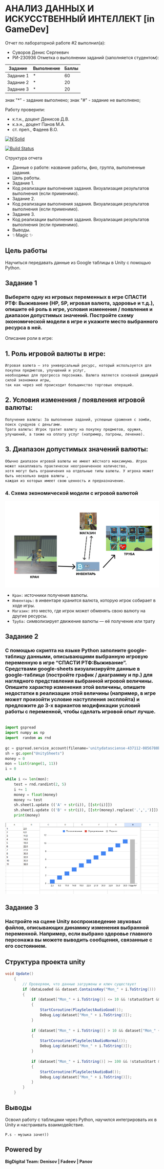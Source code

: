 # АНАЛИЗ ДАННЫХ И ИСКУССТВЕННЫЙ ИНТЕЛЛЕКТ [in GameDev]
Отчет по лабораторной работе #2 выполнил(а):
- Суворов Денис Сергеевич
- РИ-230936
Отметка о выполнении заданий (заполняется студентом):

| Задание | Выполнение | Баллы |
| ------ | ------ | ------ |
| Задание 1 | * | 60 |
| Задание 2 | * | 20 |
| Задание 3 | * | 20 |

знак "*" - задание выполнено; знак "#" - задание не выполнено;

Работу проверили:
- к.т.н., доцент Денисов Д.В.
- к.э.н., доцент Панов М.А.
- ст. преп., Фадеев В.О.

[![N|Solid](https://cldup.com/dTxpPi9lDf.thumb.png)](https://nodesource.com/products/nsolid)

[![Build Status](https://travis-ci.org/joemccann/dillinger.svg?branch=master)](https://travis-ci.org/joemccann/dillinger)

Структура отчета

- Данные о работе: название работы, фио, группа, выполненные задания.
- Цель работы.
- Задание 1.
- Код реализации выполнения задания. Визуализация результатов выполнения (если применимо).
- Задание 2.
- Код реализации выполнения задания. Визуализация результатов выполнения (если применимо).
- Задание 3.
- Код реализации выполнения задания. Визуализация результатов выполнения (если применимо).
- Выводы.
- ✨Magic ✨

## Цель работы
Научиться передавать данные из Google таблицы  в Unity с помощью Python.

## Задание 1
### Выберите одну из игровых переменных в игре СПАСТИ РТФ: Выживание (HP, SP, игровая валюта, здоровье и т.д.), опишите её роль в игре, условия изменения / появления и диапазон допустимых значений. Постройте схему экономической модели в игре и укажите место выбранного ресурса в ней.
Описание роли в игре:

## 1. Роль игровой валюты в игре:

    Игровая валюта — это универсальный ресурс, который используется для покупки предметов, улучшений и услуг,
    необходимых для прогресса персонажа. Валюта является основной движущей силой экономики игры,
    так как через неё происходит большинство торговых операций.

## 2. Условия изменения / появления игровой валюты:

    Получение валюты: За выполнение заданий, успешные сражения с зомби, поиск сундуков с деньгами.
    Трата валюты: Игрок тратит валюту на покупку предметов, оружия, улучшений, а также на оплату услуг (например, патроны, лечение).

## 3. Диапазон допустимых значений валюты:

    Обычно диапазон игровой валюты не имеет жёсткого максимума. Игрок может накапливать практически неограниченное количество,
    хотя могут быть ограничения на отдельные типы валюты. У игрока может быть несколько видов валюты ,
    каждая из которых имеет свою ценность и предназначение.

### 4. Схема экономической модели с игровой валютой

![img](shema.png)

- `Кран:` источники получения валюты.
- `Инвентарь:` в инвентаре хранится валюта, которую игрок собирает в ходе игры.
- `Магазин:` это место, где игрок может обменять свою валюту на другие ресурсы.
- `Труба:` символизирует движение валюты — её получение или трату



## Задание 2
### С помощью скрипта на языке Python заполните google-таблицу данными, описывающими выбранную игровую переменную в игре “СПАСТИ РТФ:Выживание”. Средствами google-sheets визуализируйте данные в google-таблице (постройте график / диаграмму и пр.) для наглядного представления выбранной игровой величины. Опишите характер изменения этой величины, опишите недостатки в реализации этой величины (например, в игре может произойти условие наступления эксплойта) и предложите до 3-х вариантов модификации условий работы с переменной, чтобы сделать игровой опыт лучше.

```py

import gspread
import numpy as np
import  random as rnd

gc = gspread.service_account(filename='unitydatasciense-437112-0856780b7dd1.json')
sh = gc.open("UnitySheets")
money = 0
mon = list(range(1, 11))
i = 0

while i <= len(mon):
    test = rnd.randint(2, 5)
    i += 1
    money = float(money)
    money += test
    sh.sheet1.update (('A' + str(i)), [[str(i)]])
    sh.sheet1.update (('B' + str(i)), [[str(money).replace('.',',')]])
    print(money)

```

![img](grafik.png)




## Задание 3
### Настройте на сцене Unity воспроизведение звуковых файлов, описывающих динамику изменения выбранной переменной. Например, если выбрано здоровье главного персонажа вы можете выводить сообщения, связанные с его состоянием.

## Структура проекта unity
```csharp
void Update()
    {
        // Проверяем, что данные загружены и ключ существует
        if (dataLoaded && dataset.ContainsKey("Mon_" + i.ToString()))
        {
            if (dataset["Mon_" + i.ToString()] <= 10 && !statusStart && i != dataset.Count)
            {
                StartCoroutine(PlaySelectAudioGood());
                Debug.Log(dataset["Mon_" + i.ToString()]);
            }

            if (dataset["Mon_" + i.ToString()] > 10 && dataset["Mon_" + i.ToString()] < 100 && !statusStart && i != dataset.Count)
            {
                StartCoroutine(PlaySelectAudioNormal());
                Debug.Log(dataset["Mon_" + i.ToString()]);
            }

            if (dataset["Mon_" + i.ToString()] >= 100 && !statusStart && i != dataset.Count)
            {
                StartCoroutine(PlaySelectAudioBad());
                Debug.Log(dataset["Mon_" + i.ToString()]);
            }
        }
    }

```


## Выводы

Освоил работу с таблицами через Python, научился интегрировать их в Unity и настраивать взаимодействие.





`P.s - музыка зачет))`

## Powered by

**BigDigital Team: Denisov | Fadeev | Panov**
